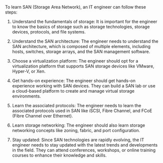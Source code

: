 To learn SAN (Storage Area Network), an IT engineer can follow these steps:

1. Understand the fundamentals of storage: It is important for the engineer to know the basics of storage such as storage technologies, storage devices, protocols, and file systems.

2. Understand the SAN architecture: The engineer needs to understand the SAN architecture, which is composed of multiple elements, including hosts, switches, storage arrays, and the SAN management software.

3. Choose a virtualization platform: The engineer should opt for a virtualization platform that supports SAN storage devices like VMware, Hyper-V, or Xen.

4. Get hands-on experience: The engineer should get hands-on experience working with SAN devices. They can build a SAN lab or use a cloud-based platform to create and manage virtual storage environments.

5. Learn the associated protocols: The engineer needs to learn the associated protocols used in SAN like iSCSI, Fibre Channel, and FCoE (Fibre Channel over Ethernet).

6. Learn storage networking: The engineer should also learn storage networking concepts like zoning, fabric, and port configuration.

7. Stay updated: Since SAN technologies are rapidly evolving, the IT engineer needs to stay updated with the latest trends and developments in the field. They can attend conferences, workshops, or online training courses to enhance their knowledge and skills.
